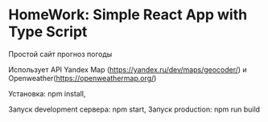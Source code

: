 # HomeWork: Simple React App with Type Script

Простой сайт прогноз погоды

Использует API Yandex Map (https://yandex.ru/dev/maps/geocoder/) и Openweather(https://openweathermap.org/)

Установка: npm install,

Запуск development сервера: npm start,
Запуск production: npm run build
